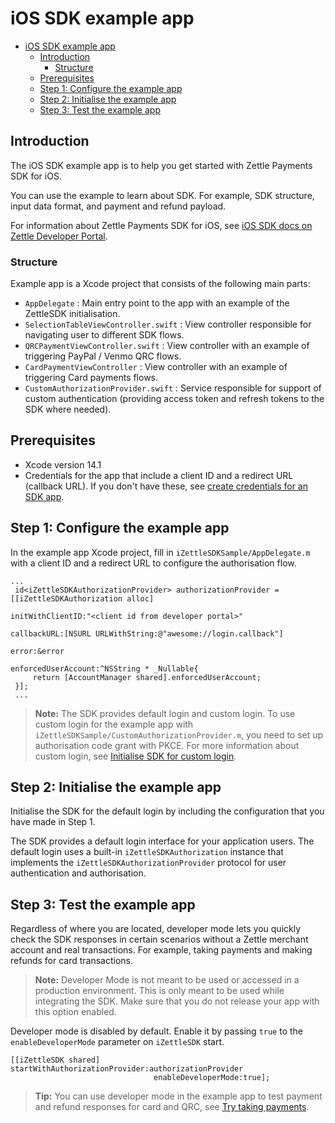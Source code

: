 iOS SDK example app
===

- [iOS SDK example app](#ios-sdk-example-app)
  - [Introduction](#introduction)
    - [Structure](#structure)
  - [Prerequisites](#prerequisites)
  - [Step 1: Configure the example app](#step-1-configure-the-example-app)
  - [Step 2: Initialise the example app](#step-2-initialise-the-example-app)
  - [Step 3: Test the example app](#step-3-test-the-example-app)

## Introduction

The iOS SDK example app is to help you get started with Zettle Payments SDK for iOS.

You can use the example to learn about SDK. For example, SDK structure, input data format, and payment and refund payload.

For information about Zettle Payments SDK for iOS, see [iOS SDK docs on Zettle Developer Portal](https://developer.zettle.com/docs/ios-sdk).

### Structure

Example app is a Xcode project that consists of the following main parts:

 - `AppDelegate` : Main entry point to the app with an example of the ZettleSDK initialisation.
 - `SelectionTableViewController.swift` : View controller responsible for navigating user to different SDK flows.
 - `QRCPaymentViewController.swift` : View controller with an example of triggering PayPal / Venmo QRC flows.
 - `CardPaymentViewController` : View controller with an example of triggering Card payments flows.
 - `CustomAuthorizationProvider.swift` : Service responsible for support of custom authentication (providing access token and refresh tokens to the SDK where needed).

## Prerequisites

- Xcode version 14.1
- Credentials for the app that include a client ID and a redirect  URL (callback URL). If you don't have these, see [create credentials for an SDK app](https://developer.zettle.com/docs/get-started/user-guides/create-app-credentials/create-credentials-sdk-app).

## Step 1: Configure the example app

In the example app Xcode project, fill in  `iZettleSDKSample/AppDelegate.m` with a client ID and a redirect URL to configure the authorisation flow.

```
...
 id<iZettleSDKAuthorizationProvider> authorizationProvider = [[iZettleSDKAuthorization alloc]
                                                              initWithClientID:"<client id from developer portal>"
                                                                   callbackURL:[NSURL URLWithString:@"awesome://login.callback"]
                                                                         error:&error
                                                           enforcedUserAccount:^NSString * _Nullable{
     return [AccountManager shared].enforcedUserAccount;
 }];
 ...
```
> **Note:** The SDK provides default login and custom login. To use custom login for the example app with `iZettleSDKSample/CustomAuthorizationProvider.m`, you need to set up authorisation code grant with PKCE. For more information about custom login, see [Initialise SDK for custom login](https://developer.zettletest.com/docs/ios-sdk/initialization#initialise-sdk-for-custom-login).

## Step 2: Initialise the example app

Initialise the SDK for the default login by including the configuration that you have made in Step 1.

The SDK provides a default login interface for your application users. The default login uses a built-in `iZettleSDKAuthorization` instance that implements the `iZettleSDKAuthorizationProvider` protocol for user authentication and authorisation.

## Step 3: Test the example app

Regardless of where you are located, developer mode lets you quickly check the SDK responses in certain scenarios without a Zettle merchant account and real transactions. For example, taking payments and making refunds for card transactions.

> **Note:** Developer Mode is not meant to be used or accessed in a production environment. This is only meant to be used while integrating the SDK. Make sure that you do not release your app with this option enabled.

Developer mode is disabled by default. Enable it by passing `true` to the `enableDeveloperMode` parameter on `iZettleSDK` start.

```
[[iZettleSDK shared] startWithAuthorizationProvider:authorizationProvider 
                                enableDeveloperMode:true];
```

> **Tip:** You can use developer mode in the example app to test payment and refund responses for card and QRC, see [Try taking payments](https://developer.zettle.com/docs/get-started/user-guides/try-taking-payments).